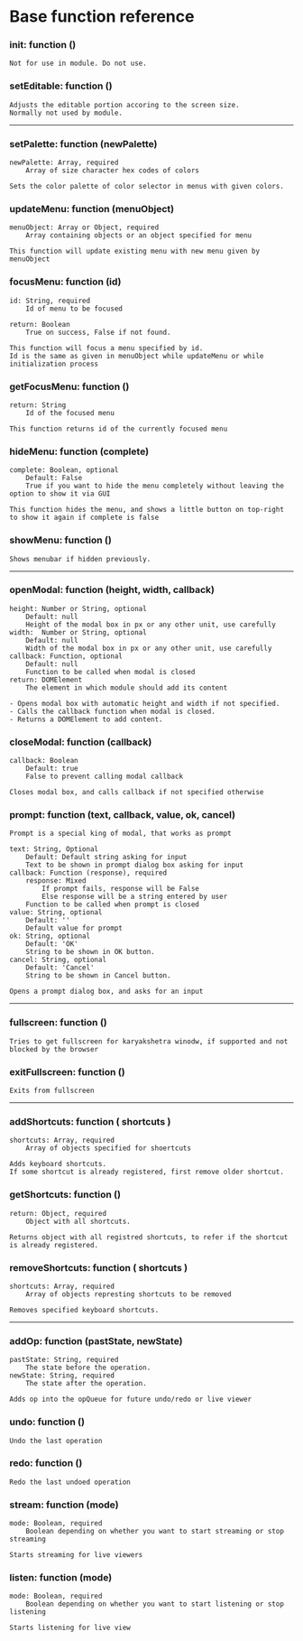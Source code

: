 # Base function reference

### init: function ()
    Not for use in module. Do not use.

### setEditable: function ()
    Adjusts the editable portion accoring to the screen size.
    Normally not used by module.


----------


### setPalette: function (newPalette)
    newPalette: Array, required
        Array of size character hex codes of colors
        
    Sets the color palette of color selector in menus with given colors.

### updateMenu: function (menuObject)
    menuObject: Array or Object, required
        Array containing objects or an object specified for menu
    
    This function will update existing menu with new menu given by menuObject

### focusMenu: function (id)
    id: String, required
        Id of menu to be focused
    
    return: Boolean
        True on success, False if not found.
    
    This function will focus a menu specified by id.
    Id is the same as given in menuObject while updateMenu or while initialization process

### getFocusMenu: function ()
    return: String
        Id of the focused menu
    
    This function returns id of the currently focused menu

### hideMenu: function (complete)
    complete: Boolean, optional
        Default: False
        True if you want to hide the menu completely without leaving the option to show it via GUI
    
    This function hides the menu, and shows a little button on top-right to show it again if complete is false

### showMenu: function ()
    Shows menubar if hidden previously.


----------


### openModal: function (height, width, callback)
    height: Number or String, optional
        Default: null
        Height of the modal box in px or any other unit, use carefully
    width:  Number or String, optional
        Default: null
        Width of the modal box in px or any other unit, use carefully
    callback: Function, optional
        Default: null
        Function to be called when modal is closed
    return: DOMElement
        The element in which module should add its content
    
    - Opens modal box with automatic height and width if not specified.
    - Calls the callback function when modal is closed.
    - Returns a DOMElement to add content.

### closeModal: function (callback)
    callback: Boolean
        Default: true
        False to prevent calling modal callback
    
    Closes modal box, and calls callback if not specified otherwise

### prompt: function (text, callback, value, ok, cancel)
    Prompt is a special king of modal, that works as prompt
    
    text: String, Optional
        Default: Default string asking for input
        Text to be shown in prompt dialog box asking for input
    callback: Function (response), required
        response: Mixed
            If prompt fails, response will be False
            Else response will be a string entered by user
        Function to be called when prompt is closed
    value: String, optional
        Default: ''
        Default value for prompt
    ok: String, optional
        Default: 'OK'
        String to be shown in OK button.
    cancel: String, optional
        Default: 'Cancel'
        String to be shown in Cancel button.
    
    Opens a prompt dialog box, and asks for an input


----------


### fullscreen: function ()
    Tries to get fullscreen for karyakshetra winodw, if supported and not blocked by the browser
### exitFullscreen: function ()
    Exits from fullscreen


----------


### addShortcuts: function ( shortcuts )
    shortcuts: Array, required
        Array of objects specified for shoertcuts
        
    Adds keyboard shortcuts.
    If some shortcut is already registered, first remove older shortcut.

### getShortcuts: function ()
    return: Object, required
        Object with all shortcuts.
    
    Returns object with all registred shortcuts, to refer if the shortcut is already registered.

### removeShortcuts: function ( shortcuts )
    shortcuts: Array, required
        Array of objects represting shortcuts to be removed
    
    Removes specified keyboard shortcuts.


----------


### addOp: function (pastState, newState)
    pastState: String, required
        The state before the operation.
    newState: String, required
        The state after the operation.
    
    Adds op into the opQueue for future undo/redo or live viewer

### undo: function ()
    Undo the last operation

### redo: function ()
    Redo the last undoed operation

### stream: function (mode)
    mode: Boolean, required
        Boolean depending on whether you want to start streaming or stop streaming
    
    Starts streaming for live viewers

### listen: function (mode)
    mode: Boolean, required
        Boolean depending on whether you want to start listening or stop listening
    
    Starts listening for live view
